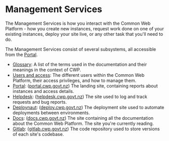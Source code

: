 # Management Services

The Management Services is how you interact with the Common Web Platform - how you create new instances, request work
done on one of your existing instances, deploy your site live, or any other task that you'll need to do.

The Management Services consist of several subsystems, all accessible from the [Portal](http://portal.cwp.govt.nz).

 * [Glossary](glossary): A list of the terms used in the documentation and their meanings in the context of CWP.
 * [Users and access](users): The different users within the Common Web Platform, their access privileges, and how to
manage them.
 * [Portal](portal): ([portal.cwp.govt.nz](http://portal.cwp.govt.nz)) The landing site, containing reports about
instances and access details.
 * [Helpdesk](helpdesk): ([helpdesk.cwp.govt.nz](http://helpdesk.cwp.govt.nz)) The site used to log and track requests
and bug reports.
 * [Deploynaut](deploynaut): ([deploy.cwp.govt.nz](http://deploy.cwp.govt.nz)) The deployment site used to automate
deployments between environments.
 * [Docs](docs): ([docs.cwp.govt.nz](http://docs.cwp.govt.nz)) The site containing all the documentation about the
Common Web Platform. The site you're currently reading.
 * [Gitlab](gitlab): ([gitlab.cwp.govt.nz](http://gitlab.cwp.govt.nz)) The code repository used to store versions of
each site's codebase.
